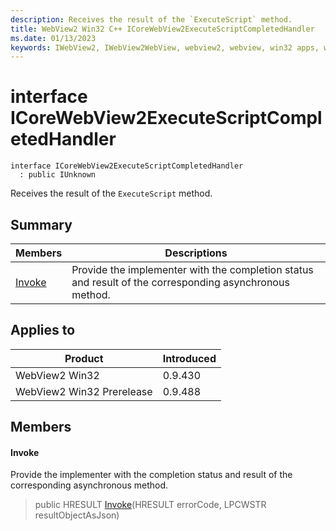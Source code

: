 ```yaml
---
description: Receives the result of the `ExecuteScript` method.
title: WebView2 Win32 C++ ICoreWebView2ExecuteScriptCompletedHandler
ms.date: 01/13/2023
keywords: IWebView2, IWebView2WebView, webview2, webview, win32 apps, win32, edge, ICoreWebView2, ICoreWebView2Controller, browser control, edge html, ICoreWebView2ExecuteScriptCompletedHandler
---
```


# interface ICoreWebView2ExecuteScriptCompletedHandler

```
interface ICoreWebView2ExecuteScriptCompletedHandler
  : public IUnknown
```

Receives the result of the `ExecuteScript` method.

## Summary

 Members                        | Descriptions
--------------------------------|---------------------------------------------
[Invoke](#invoke) | Provide the implementer with the completion status and result of the corresponding asynchronous method.

## Applies to

Product                         | Introduced
--------------------------------|---------------------------------------------
WebView2 Win32            |    0.9.430
WebView2 Win32 Prerelease |    0.9.488

## Members

#### Invoke

Provide the implementer with the completion status and result of the corresponding asynchronous method.

> public HRESULT [Invoke](#invoke)(HRESULT errorCode, LPCWSTR resultObjectAsJson)

